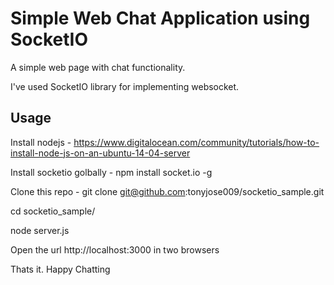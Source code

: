 
# Simple Web Chat Application using SocketIO 

A simple web page with chat functionality.

I've used SocketIO library for implementing websocket.

## Usage

Install nodejs  - https://www.digitalocean.com/community/tutorials/how-to-install-node-js-on-an-ubuntu-14-04-server

Install socketio golbally - npm install socket.io -g

Clone this repo - git clone git@github.com:tonyjose009/socketio_sample.git

cd socketio_sample/

node server.js

Open the url http://localhost:3000 in two browsers


Thats it. Happy Chatting
 

